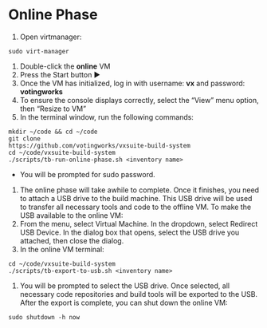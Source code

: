 # Online Phase

1. Open virtmanager:

```
sudo virt-manager
```

1. Double-click the **online** VM
2. Press the Start button ▶️
3. Once the VM has initialized, log in with username: **vx** and password: **votingworks**
4. To ensure the console displays correctly, select the “View” menu option, then “Resize to VM”
5. In the terminal window, run the following commands:

```
mkdir ~/code && cd ~/code
git clone 
https://github.com/votingworks/vxsuite-build-system
cd ~/code/vxsuite-build-system
./scripts/tb-run-online-phase.sh <inventory name> 
```

* You will be prompted for sudo password.

1. The online phase will take awhile to complete. Once it finishes, you need to attach a USB drive to the build machine. This USB drive will be used to transfer all necessary tools and code to the offline VM. To make the USB available to the online VM:
2. From the menu, select Virtual Machine. In the dropdown, select Redirect USB Device. In the dialog box that opens, select the USB drive you attached, then close the dialog.
3. In the online VM terminal:

```
cd ~/code/vxsuite-build-system
./scripts/tb-export-to-usb.sh <inventory name>
```

1. You will be prompted to select the USB drive. Once selected, all necessary code repositories and build tools will be exported to the USB. After the export is complete, you can shut down the online VM:

```
sudo shutdown -h now
```
